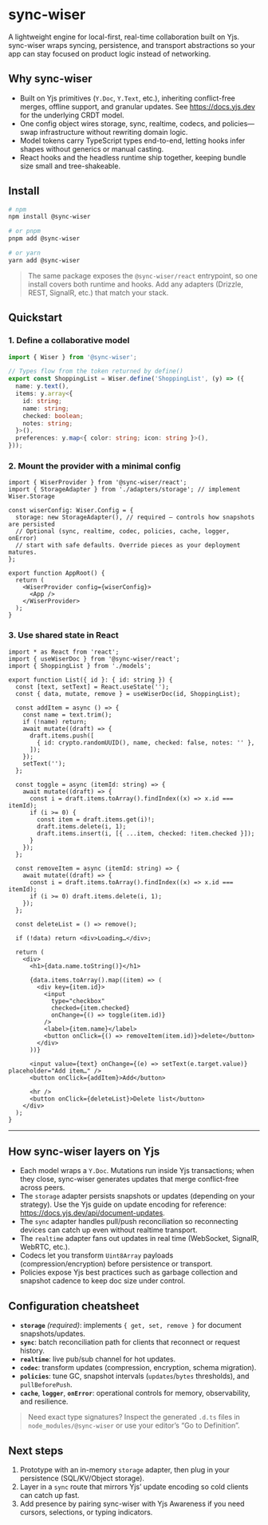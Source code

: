 # sync-wiser
A lightweight engine for local-first, real-time collaboration built on Yjs. sync-wiser wraps syncing, persistence, and transport abstractions so your app can stay focused on product logic instead of networking.

## Why sync-wiser
- Built on Yjs primitives (`Y.Doc`, `Y.Text`, etc.), inheriting conflict-free merges, offline support, and granular updates. See https://docs.yjs.dev for the underlying CRDT model.
- One config object wires storage, sync, realtime, codecs, and policies—swap infrastructure without rewriting domain logic.
- Model tokens carry TypeScript types end-to-end, letting hooks infer shapes without generics or manual casting.
- React hooks and the headless runtime ship together, keeping bundle size small and tree-shakeable.

## Install

```bash
# npm
npm install @sync-wiser

# or pnpm
pnpm add @sync-wiser

# or yarn
yarn add @sync-wiser
```

> The same package exposes the `@sync-wiser/react` entrypoint, so one install covers both runtime and hooks. Add any adapters (Drizzle, REST, SignalR, etc.) that match your stack.

## Quickstart

### 1. Define a collaborative model

```ts
import { Wiser } from '@sync-wiser';

// Types flow from the token returned by define()
export const ShoppingList = Wiser.define('ShoppingList', (y) => ({
  name: y.text(),
  items: y.array<{
    id: string;
    name: string;
    checked: boolean;
    notes: string;
  }>(),
  preferences: y.map<{ color: string; icon: string }>(),
}));
```

### 2. Mount the provider with a minimal config

```tsx
import { WiserProvider } from '@sync-wiser/react';
import { StorageAdapter } from './adapters/storage'; // implement Wiser.Storage

const wiserConfig: Wiser.Config = {
  storage: new StorageAdapter(), // required – controls how snapshots are persisted
  // Optional (sync, realtime, codec, policies, cache, logger, onError)
  // start with safe defaults. Override pieces as your deployment matures.
};

export function AppRoot() {
  return (
    <WiserProvider config={wiserConfig}>
      <App />
    </WiserProvider>
  );
}
```

### 3. Use shared state in React

```tsx
import * as React from 'react';
import { useWiserDoc } from '@sync-wiser/react';
import { ShoppingList } from './models';

export function List({ id }: { id: string }) {
  const [text, setText] = React.useState('');
  const { data, mutate, remove } = useWiserDoc(id, ShoppingList);

  const addItem = async () => {
    const name = text.trim();
    if (!name) return;
    await mutate((draft) => {
      draft.items.push([
        { id: crypto.randomUUID(), name, checked: false, notes: '' },
      ]);
    });
    setText('');
  };

  const toggle = async (itemId: string) => {
    await mutate((draft) => {
      const i = draft.items.toArray().findIndex((x) => x.id === itemId);
      if (i >= 0) {
        const item = draft.items.get(i)!;
        draft.items.delete(i, 1);
        draft.items.insert(i, [{ ...item, checked: !item.checked }]);
      }
    });
  };

  const removeItem = async (itemId: string) => {
    await mutate((draft) => {
      const i = draft.items.toArray().findIndex((x) => x.id === itemId);
      if (i >= 0) draft.items.delete(i, 1);
    });
  };

  const deleteList = () => remove();

  if (!data) return <div>Loading…</div>;

  return (
    <div>
      <h1>{data.name.toString()}</h1>

      {data.items.toArray().map((item) => (
        <div key={item.id}>
          <input
            type="checkbox"
            checked={item.checked}
            onChange={() => toggle(item.id)}
          />
          <label>{item.name}</label>
          <button onClick={() => removeItem(item.id)}>delete</button>
        </div>
      ))}

      <input value={text} onChange={(e) => setText(e.target.value)} placeholder="Add item…" />
      <button onClick={addItem}>Add</button>

      <hr />
      <button onClick={deleteList}>Delete list</button>
    </div>
  );
}
```

---

## How sync-wiser layers on Yjs
- Each model wraps a `Y.Doc`. Mutations run inside Yjs transactions; when they close, sync-wiser generates updates that merge conflict-free across peers.
- The `storage` adapter persists snapshots or updates (depending on your strategy). Use the Yjs guide on update encoding for reference: https://docs.yjs.dev/api/document-updates.
- The `sync` adapter handles pull/push reconciliation so reconnecting devices can catch up even without realtime transport.
- The `realtime` adapter fans out updates in real time (WebSocket, SignalR, WebRTC, etc.).
- Codecs let you transform `Uint8Array` payloads (compression/encryption) before persistence or transport.
- Policies expose Yjs best practices such as garbage collection and snapshot cadence to keep doc size under control.

## Configuration cheatsheet
- **`storage`** *(required)*: implements `{ get, set, remove }` for document snapshots/updates.
- **`sync`**: batch reconciliation path for clients that reconnect or request history.
- **`realtime`**: live pub/sub channel for hot updates.
- **`codec`**: transform updates (compression, encryption, schema migration).
- **`policies`**: tune GC, snapshot intervals (`updates`/`bytes` thresholds), and `pullBeforePush`.
- **`cache`**, **`logger`**, **`onError`**: operational controls for memory, observability, and resilience.

> Need exact type signatures? Inspect the generated `.d.ts` files in `node_modules/@sync-wiser` or use your editor’s “Go to Definition”.

## Next steps
1. Prototype with an in-memory `storage` adapter, then plug in your persistence (SQL/KV/Object storage).
2. Layer in a `sync` route that mirrors Yjs’ update encoding so cold clients can catch up fast.
3. Add presence by pairing sync-wiser with Yjs Awareness if you need cursors, selections, or typing indicators.
